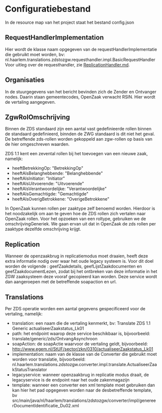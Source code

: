 # Configuratiebestand
In de resource map van het project staat het bestand config.json

## RequestHandlerImplementation
Hier wordt de klasse naam opgegeven van de requestHandlerImplementatie die gebruikt moet worden, bv: nl.haarlem.translations.zdstozgw.requesthandler.impl.BasicRequestHandler
Voor uitleg over de requesthandler, zie [ReplicationHandler.md](ReplicationHandler.md). 

## Organisaties
In de stuurgegevens van het bericht bevinden zich de Zender en Ontvanger nodes. Daarin staan gemeentecodes, OpenZaak verwacht RSIN. Hier wordt de vertaling aangegeven.

## ZgwRolOmschrijving

Binnen de ZDS standaard zijn een aantal vast gedefinieerde rollen binnen de standaard gedefinieerd, binnden de ZWG standaard is dit niet het geval. De betreffende zds-rollen worden gekoppeld  aan zgw-rollen op basis van de hier omgeschreven waarden. 

ZDS 1.1 kent een zevental rollen bij het toevoegen van een nieuwe zaak, namelijk: 

- heeftBetrekkingOp: "BetrekkingOp"
- heeftAlsBelanghebbende: "Belanghebbende"
- heeftAlsInitiator: "Initiator"
- heeftAlsUitvoerende: "Uitvoerende"
- heeftAlsVerantwoordelijke: "Verantwoordelijke"
- heeftAlsGemachtigde: "Gemachtigde"
- heeftAlsOverigBetrokkene: "OverigeBetrokkene"

In OpenZaak kunnen rollen per zaaktype zelf benoemd worden. Hierdoor is het noodzakelijk om aan te geven hoe de ZDS rollen zich vertalen naar OpenZaak rollen. Voor het opzoeken van een roltype, gebruiken we de omschrijvingGeneriek. We gaan ervan uit dat in OpenZaak de zds rollen per zaaktype dezelfde omschrijving krijgt.

## Replication

Wanneer de openzaakbrug in replicatiemodus moet draaien, heeft deze extra informatie nodig over waar het oude legacy systeem is. Voor dit doel worden de volgende : geefZaakdetails, geefLijstZaakdocumenten en geefZaakdocumentLezen, zodat bij het ontbreken van deze informatie in het ZGW zaaksysteem deze vooraf gecopieerd kan worden. Deze service wordt dan aangeroepen met de betreffende soapaction en url. 

## Translations

Per ZDS operatie worden een aantal gegevens gespecificeerd voor de vertaling, namelijk:
- translation: een naam die de vertaling kenmerkt, bv: Translate ZDS 1.1 Generic actualiseerZaakstatus_Lk01
- path: het endpoint waarop deze service beschikbaar is, bijvoorbeeld: translate/generic/zds/OntvangAsynchroon
- soapAction: de soapActie waarvoor de vertaling geldt, bijvoorbeeld: http://www.egem.nl/StUF/sector/zkn/0310/actualiseerZaakstatus_Lk01
- implementation: naam van de klasse van de Converter die gebruikt moet worden voor translatie, bijvoorbeeld: nl.haarlem.translations.zdstozgw.converter.impl.translate.ActualiseerZaakStatusTranslator
- legacyservice: wanneer openzaakbrug in replicatie modus draait, de legacyservice is de endpoint naar het oude zakenmagazijn
- template: wanneer een converter een xml template moet gebruiken dan kan hier het pad opgegeven worden naar de desbetreffende template, bv src/main/java/nl/haarlem/translations/zdstozgw/converter/impl/genereerDocumentIdentificatie_Du02.xml
